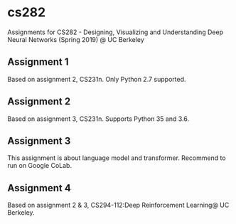 # cs282
Assignments for CS282 - Designing, Visualizing and Understanding Deep Neural Networks (Spring 2019) @ UC Berkeley

## Assignment 1
Based on assignment 2, CS231n. Only Python 2.7 supported.

## Assignment 2

Based on assignment 3, CS231n. Supports Python 35 and 3.6.

## Assignment 3

This assignment is about language model and transformer. Recommend to run on Google CoLab.

## Assignment 4

Based on assignment 2 & 3, CS294-112:Deep Reinforcement Learning@ UC Berkeley.